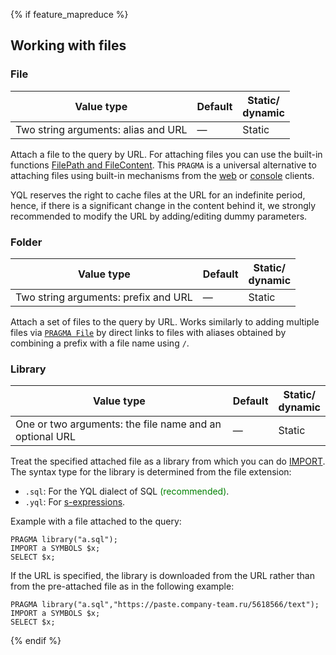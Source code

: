 {% if feature_mapreduce %}

## Working with files

### File

| Value type | Default | Static/<br/>dynamic |
| --- | --- | --- |
| Two string arguments: alias and URL | — | Static |

Attach a file to the query by URL. For attaching files you can use the built-in functions [FilePath and FileContent](../../../builtins/basic.md#filecontent). This `PRAGMA` is a universal alternative to attaching files using built-in mechanisms from the [web](../../../interfaces/web.md#attach) or [console](../../../interfaces/cli.md#attach) clients.

YQL reserves the right to cache files at the URL for an indefinite period, hence, if there is a significant change in the content behind it, we strongly recommended to modify the URL by adding/editing dummy parameters.

### Folder

| Value type | Default | Static/<br/>dynamic |
| --- | --- | --- |
| Two string arguments: prefix and URL | — | Static |

Attach a set of files to the query by URL. Works similarly to adding multiple files via [`PRAGMA File`](#file) by direct links to files with aliases obtained by combining a prefix with a file name using `/`.

### Library

| Value type | Default | Static/<br/>dynamic |
| --- | --- | --- |
| One or two arguments: the file name and an optional URL | — | Static |

Treat the specified attached file as a library from which you can do [IMPORT](../../export_import.md). The syntax type for the library is determined from the file extension:
* `.sql`: For the YQL dialect of SQL <span style="color: green;">(recommended)</span>.
* `.yql`: For [s-expressions](/docs/s_expressions).

Example with a file attached to the query:

``` yql
PRAGMA library("a.sql");
IMPORT a SYMBOLS $x;
SELECT $x;
```

If the URL is specified, the library is downloaded from the URL rather than from the pre-attached file as in the following example:

``` yql
PRAGMA library("a.sql","https://paste.company-team.ru/5618566/text");
IMPORT a SYMBOLS $x;
SELECT $x;
```

{% endif %}
